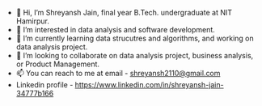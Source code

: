 - 👋 Hi, I’m Shreyansh Jain, final year B.Tech. undergraduate at NIT Hamirpur.
- 👀 I’m interested in data analysis and software development.
- 🌱 I’m currently learning data strucutres and algorithms, and working on data analysis project.
- 💞️ I’m looking to collaborate on data analysis project, business analysis, or Product Management.
- 📫 You can reach to me at email - shreyansh2110@gmail.com
- Linkedin profile - https://www.linkedin.com/in/shreyansh-jain-34777b166

<!---
shreyansh2110/shreyansh2110 is a ✨ special ✨ repository because its `README.md` (this file) appears on your GitHub profile.
You can click the Preview link to take a look at your changes.
--->
